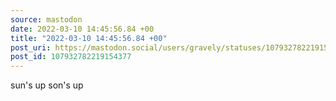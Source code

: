 ```yaml
---
source: mastodon
date: 2022-03-10 14:45:56.84 +00
title: "2022-03-10 14:45:56.84 +00"
post_uri: https://mastodon.social/users/gravely/statuses/107932782219154377
post_id: 107932782219154377
---
```

sun's up son's up


